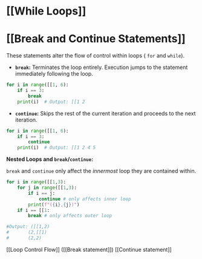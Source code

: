 # [[While Loops]]
# [[Break and Continue Statements]] 
These statements alter the flow of control within loops ( `for` and `while`).

* **`break`:** Terminates the loop entirely.  Execution jumps to the statement immediately following the loop.

```python
for i in range([[1, 6):
    if i == 3:
        break
    print(i)  # Output: [[1 2
```

* **`continue`:** Skips the rest of the current iteration and proceeds to the next iteration.

```python
for i in range([[1, 6):
    if i == 3:
        continue
    print(i)  # Output: [[1 2 4 5
```

**Nested Loops and `break`/`continue`:**

`break` and `continue` only affect the *innermost* loop they are contained within.

```python
for i in range([[1,3):
    for j in range([[1,3):
        if i == j:
            continue # only affects inner loop
        print(f"({i},{j})")
    if i == [[1:
        break # only affects outer loop

#Output: ([[1,2)
#       (2,[[1)
#       (2,2)
```

[[Loop Control Flow]]  ([[Break statement]]) [[Continue statement]]
